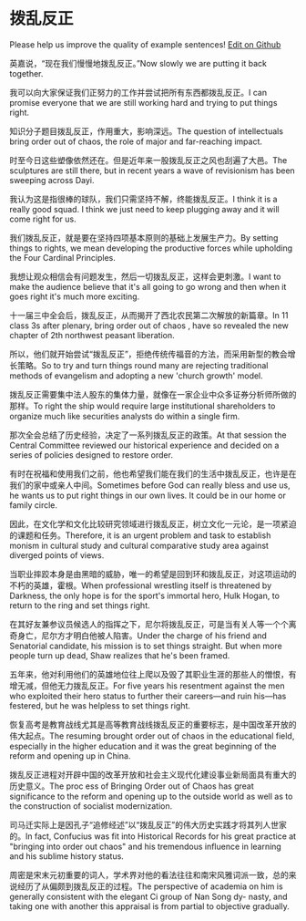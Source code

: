 # 拨乱反正

Please help us improve the quality of example sentences! [Edit on Github](https://github.com/jiyushe/jiyu-example-sentence-source/blob/main/chinese/boluanfanzheng.md)

<p><span class="chinese">英嘉说，“现在我们慢慢地拨乱反正。”</span><span class="english">Now slowly we are putting it back together.</span></p>

<p><span class="chinese">我可以向大家保证我们正努力的工作并尝试把所有东西都拨乱反正。</span><span class="english">I can promise everyone that we are still working hard and trying to put things right.</span></p>

<p><span class="chinese">知识分子题目拨乱反正，作用重大，影响深远。</span><span class="english">The question of intellectuals bring order out of chaos, the role of major and far-reaching impact.</span></p>

<p><span class="chinese">时至今日这些塑像依然还在。但是近年来一股拨乱反正之风也刮遍了大邑。</span><span class="english">The sculptures are still there, but in recent years a wave of revisionism has been sweeping across Dayi.</span></p>

<p><span class="chinese">我认为这是指很棒的球队，我们只需坚持不解，终能拨乱反正。</span><span class="english">I think it is a really good squad. I think we just need to keep plugging away and it will come right for us.</span></p>

<p><span class="chinese">我们拨乱反正，就是要在坚持四项基本原则的基础上发展生产力。</span><span class="english">By setting things to rights, we mean developing the productive forces while upholding the Four Cardinal Principles.</span></p>

<p><span class="chinese">我想让观众相信会有问题发生，然后一切拨乱反正，这样会更刺激。</span><span class="english">I want to make the audience believe that it's all going to go wrong and then when it goes right it's much more exciting.</span></p>

<p><span class="chinese">十一届三中全会后，拨乱反正，从而揭开了西北农民第二次解放的新篇章。</span><span class="english">In 11 class 3s after plenary, bring order out of chaos , have so revealed the new chapter of 2th northwest peasant liberation.</span></p>

<p><span class="chinese">所以，他们就开始尝试“拨乱反正”，拒绝传统传福音的方法，而采用新型的教会增长策略。</span><span class="english">So to try and turn things round many are rejecting traditional methods of evangelism and adopting a new 'church growth' model.</span></p>

<p><span class="chinese">拨乱反正需要集中法人股东的集体力量，就像在一家企业中众多证券分析师所做的那样。</span><span class="english">To right the ship would require large institutional shareholders to organize much like securities analysts do within a single firm.</span></p>

<p><span class="chinese">那次全会总结了历史经验，决定了一系列拨乱反正的政策。</span><span class="english">At that session the Central Committee reviewed our historical experience and decided on a series of policies designed to restore order.</span></p>

<p><span class="chinese">有时在祝福和使用我们之前，他也希望我们能在我们的生活中拨乱反正，也许是在我们的家中或亲人中间。</span><span class="english">Sometimes before God can really bless and use us, he wants us to put right things in our own lives. It could be in our home or family circle.</span></p>

<p><span class="chinese">因此，在文化学和文化比较研究领域进行拨乱反正，树立文化一元论，是一项紧迫的课题和任务。</span><span class="english">Therefore, it is an urgent problem and task to establish monism in cultural study and cultural comparative study area against diverged points of views.</span></p>

<p><span class="chinese">当职业摔跤本身是由黑暗的威胁，唯一的希望是回到环和拨乱反正，对这项运动的不朽的英雄，霍根。</span><span class="english">When professional wrestling itself is threatened by Darkness, the only hope is for the sport's immortal hero, Hulk Hogan, to return to the ring and set things right.</span></p>

<p><span class="chinese">在其好友兼参议员候选人的指挥之下，尼尔将拨乱反正，可是当有关人等一个个离奇身亡，尼尔方才明白他被人陷害。</span><span class="english">Under the charge of his friend and Senatorial candidate, his mission is to set things straight. But when more people turn up dead, Shaw realizes that he's been framed.</span></p>

<p><span class="chinese">五年来，他对利用他们的英雄地位往上爬以及毁了其职业生涯的那些人的憎恨，有增无减，但他无力拨乱反正。</span><span class="english">For five years his resentment against the men who exploited their hero status to further their careers—and ruin his—has festered, but he was helpless to set things right.</span></p>

<p><span class="chinese">恢复高考是教育战线尤其是高等教育战线拨乱反正的重要标志，是中国改革开放的伟大起点。</span><span class="english">The resuming brought order out of chaos in the educational field, especially in the higher education and it was the great beginning of the reform and opening up in China.</span></p>

<p><span class="chinese">拨乱反正进程对开辟中国的改革开放和社会主义现代化建设事业新局面具有重大的历史意义。</span><span class="english">The proc ess of Bringing Order out of Chaos has great significance to the reform and opening up to the outside world as well as to the construction of socialist modernization.</span></p>

<p><span class="chinese">司马迁实际上是因孔子“追修经述”以“拨乱反正”的伟大历史实践才将其列人世家的。</span><span class="english">In fact, Confucius was fit into Historical Records for his great practice at "bringing into order out chaos" and his tremendous influence in learning and his sublime history status.</span></p>

<p><span class="chinese">周密是宋末元初重要的词人，学术界对他的看法往往和南宋风雅词派一致，总的来说经历了从偏颇到拨乱反正的过程。</span><span class="english">The perspective of academia on him is generally consistent with the elegant Ci group of Nan Song dy- nasty, and taking one with another this appraisal is from partial to objective gradually.</span></p>

